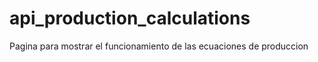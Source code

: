 # api_production_calculations
Pagina para mostrar el funcionamiento de las ecuaciones de produccion
